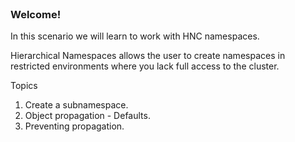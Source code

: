 
<br>

### Welcome!

In this scenario we will learn to work with HNC namespaces.

Hierarchical Namespaces allows the user to create namespaces in restricted environments where you lack full access to the cluster.

Topics

1. Create a subnamespace.
2. Object propagation - Defaults.
3. Preventing propagation.